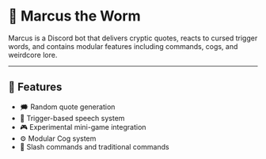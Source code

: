 # 🐛 Marcus the Worm

Marcus is a Discord bot that delivers cryptic quotes, reacts to cursed trigger words, and contains modular features including commands, cogs, and weirdcore lore.

---

## 🧠 Features

- 🗯️ Random quote generation
- 🧃 Trigger-based speech system
- 🎮 Experimental mini-game integration
- ⚙️ Modular Cog system
- 💬 Slash commands and traditional commands
